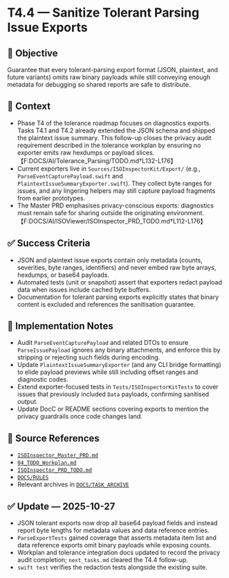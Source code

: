 # T4.4 — Sanitize Tolerant Parsing Issue Exports

## 🎯 Objective
Guarantee that every tolerant-parsing export format (JSON, plaintext, and future variants) omits raw binary payloads while still conveying enough metadata for debugging so shared reports are safe to distribute.

## 🧩 Context
- Phase T4 of the tolerance roadmap focuses on diagnostics exports. Tasks T4.1 and T4.2 already extended the JSON schema and shipped the plaintext issue summary. This follow-up closes the privacy audit requirement described in the tolerance workplan by ensuring no exporter emits raw hexdumps or payload slices. 【F:DOCS/AI/Tolerance_Parsing/TODO.md†L132-L176】
- Current exporters live in `Sources/ISOInspectorKit/Export/` (e.g., `ParseEventCapturePayload.swift` and `PlaintextIssueSummaryExporter.swift`). They collect byte ranges for issues, and any lingering helpers may still capture payload fragments from earlier prototypes.
- The Master PRD emphasises privacy-conscious exports: diagnostics must remain safe for sharing outside the originating environment. 【F:DOCS/AI/ISOViewer/ISOInspector_PRD_TODO.md†L112-L176】

## ✅ Success Criteria
- JSON and plaintext issue exports contain only metadata (counts, severities, byte ranges, identifiers) and never embed raw byte arrays, hexdumps, or base64 payloads.
- Automated tests (unit or snapshot) assert that exporters redact payload data when issues include cached byte buffers.
- Documentation for tolerant parsing exports explicitly states that binary content is excluded and references the sanitisation guarantee.

## 🔧 Implementation Notes
- Audit `ParseEventCapturePayload` and related DTOs to ensure `ParseIssuePayload` ignores any binary attachments, and enforce this by stripping or rejecting such fields during encoding.
- Update `PlaintextIssueSummaryExporter` (and any CLI bridge formatting) to elide payload previews while still including offset ranges and diagnostic codes.
- Extend exporter-focused tests in `Tests/ISOInspectorKitTests` to cover issues that previously included `Data` payloads, confirming sanitised output.
- Update DocC or README sections covering exports to mention the privacy guardrails once code changes land.

## 🧠 Source References
- [`ISOInspector_Master_PRD.md`](../AI/ISOViewer/ISOInspector_PRD_Full/ISOInspector_Master_PRD.md)
- [`04_TODO_Workplan.md`](../AI/ISOInspector_Execution_Guide/04_TODO_Workplan.md)
- [`ISOInspector_PRD_TODO.md`](../AI/ISOViewer/ISOInspector_PRD_TODO.md)
- [`DOCS/RULES`](../RULES)
- Relevant archives in [`DOCS/TASK_ARCHIVE`](../TASK_ARCHIVE)

## ✅ Update — 2025-10-27

- JSON tolerant exports now drop all base64 payload fields and instead report byte lengths for metadata values and data reference entries.
- `ParseExportTests` gained coverage that asserts metadata item list and data reference exports omit binary payloads while exposing counts.
- Workplan and tolerance integration docs updated to record the privacy audit completion; `next_tasks.md` cleared the T4.4 follow-up.
- `swift test` verifies the redaction tests alongside the existing suite.
